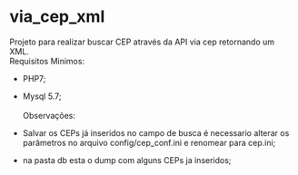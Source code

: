 # via_cep_xml
Projeto para realizar buscar CEP através da API via cep retornando um XML.
<br>
Requisitos Minimos:<br>
- PHP7;<br>
- Mysql 5.7;<br>
<br>Observações:
- Salvar os CEPs já inseridos no campo de busca é necessario alterar os parâmetros no arquivo config/cep_conf.ini e renomear para cep.ini;

- na pasta db esta o dump com alguns CEPs ja inseridos;

